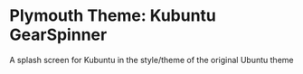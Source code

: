 # Plymouth Theme: Kubuntu GearSpinner
A splash screen for Kubuntu in the style/theme of the original Ubuntu theme

